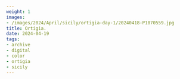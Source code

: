 ```yaml
---
weight: 1
images:
- /images/2024/April/sicily/ortigia-day-1/20240418-P1070559.jpg
title: Ortigia.
date: 2024-04-19
tags:
- archive
- digital
- color
- ortigia
- sicily
---
```


